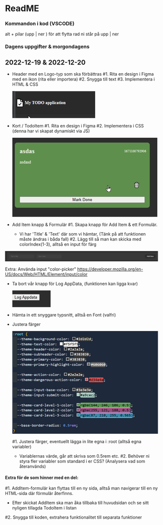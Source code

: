 # ReadME
### Kommandon i kod (VSCODE)
alt + pilar (upp | ner ) för att flytta rad ni står på upp | ner

### Dagens uppgifter & morgondagens
## 2022-12-19 & 2022-12-20

- Header med en Logo-typ som ska förbättras
  #1. Rita en design i Figma med en ikon (rita eller importera)
  #2. Snygga till text 
  #3. Implementera i HTML & CSS

  ![](assets/header-icon-text.jpg)

- Kort / TodoItem
  #1. Rita en design i Figma
  #2. Implementera i CSS (denna har vi skapat dynamiskt via JS)

  ![](assets/todo-item.jpg)

- Add Item knapp & Formulär
  #1. Skapa knapp för Add Item & ett Formulär. 
    - Vi har 'Title' & 'Text' där som vi hämtar, (Tänk på att funktionen måste ändras i båda fall)
  #2. Lägg till så man kan skicka med colorIndex(1-3), alltså en input för färg

 ![](assets/form.jpg)

  Extra:
  Använda input "color-picker"
  https://developer.mozilla.org/en-US/docs/Web/HTML/Element/input/color

- Ta bort vår knapp för Log AppData, (funktionen kan ligga kvar)

  ![](assets/log-appdata-btn.jpg)

- Hämta in ett snyggare typsnitt, alltså en Font (valfri)

- Justera färger

  ![](assets/root-variables-css.jpg)

  #1. Justera färger, eventuellt lägga in lite egna i :root (alltså egna variabler)
    - Variablernas värde, går att skriva som 0.5rem etc.
  #2. Behöver ni styra fler variabler som standard i er CSS? (Analysera vad som återanvänds)


#### **Extra för de som hinner med en del:**
#1. AddItem-formulär kan flyttas till en ny sida, alltså man navigerar till en ny HTML-sida där
förmulär återfinns.
  - Efter skickat AddItem ska man åka tillbaka till huvudsidan och se sitt nyligen tillagda TodoItem i listan

#2. Snygga till koden, extrahera funktionalitet till separata funktioner
